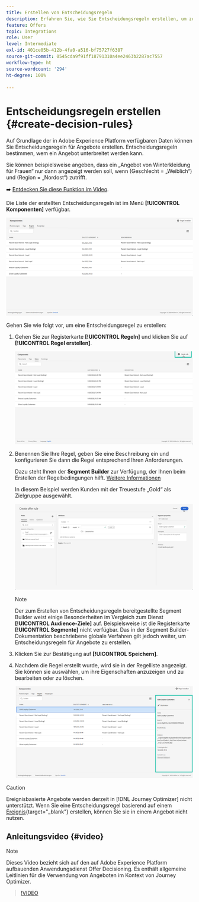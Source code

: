 ```yaml
---
title: Erstellen von Entscheidungsregeln
description: Erfahren Sie, wie Sie Entscheidungsregeln erstellen, um zu definieren, wem Angebote angezeigt werden können
feature: Offers
topic: Integrations
role: User
level: Intermediate
exl-id: 401ce05b-412b-4fa0-a516-bf75727f6387
source-git-commit: 0545cda9f91ff18791310a4ee2463b2287ac7557
workflow-type: ht
source-wordcount: '294'
ht-degree: 100%

---
```


# Entscheidungsregeln erstellen {#create-decision-rules}

Auf Grundlage der in Adobe Experience Platform verfügbaren Daten können Sie Entscheidungsregeln für Angebote erstellen. Entscheidungsregeln bestimmen, wem ein Angebot unterbreitet werden kann.

Sie können beispielsweise angeben, dass ein „Angebot von Winterkleidung für Frauen“ nur dann angezeigt werden soll, wenn (Geschlecht = „Weiblich“) und (Region = „Nordost“) zutrifft.

➡️ [Entdecken Sie diese Funktion im Video](#video).

Die Liste der erstellten Entscheidungsregeln ist im Menü **[!UICONTROL Komponenten]** verfügbar.

![](../../assets/decision_rules_list.png)

Gehen Sie wie folgt vor, um eine Entscheidungsregel zu erstellen:

1. Gehen Sie zur Registerkarte **[!UICONTROL Regeln]** und klicken Sie auf **[!UICONTROL Regel erstellen]**.

   ![](../../assets/offers_decision_rule_creation.png)

1. Benennen Sie Ihre Regel, geben Sie eine Beschreibung ein und konfigurieren Sie dann die Regel entsprechend Ihren Anforderungen.

   Dazu steht Ihnen der **Segment Builder** zur Verfügung, der Ihnen beim Erstellen der Regelbedingungen hilft. [Weitere Informationen](../../segment/about-segments.md)

   In diesem Beispiel werden Kunden mit der Treuestufe „Gold“ als Zielgruppe ausgewählt.

   ![](../../assets/offers_decision_rule_creation_segment.png)

   >[!NOTE]
   >
   >Der zum Erstellen von Entscheidungsregeln bereitgestellte Segment Builder weist einige Besonderheiten im Vergleich zum Dienst **[!UICONTROL Audience-Ziele]** auf. Beispielsweise ist die Registerkarte **[!UICONTROL Segmente]** nicht verfügbar. Das in der Segment Builder-Dokumentation beschriebene globale Verfahren gilt jedoch weiter, um Entscheidungsregeln für Angebote zu erstellen.

1. Klicken Sie zur Bestätigung auf **[!UICONTROL Speichern]**.

1. Nachdem die Regel erstellt wurde, wird sie in der Regelliste angezeigt. Sie können sie auswählen, um ihre Eigenschaften anzuzeigen und zu bearbeiten oder zu löschen.

   ![](../../assets/rule_created.png)

>[!CAUTION]
>
>Ereignisbasierte Angebote werden derzeit in [!DNL Journey Optimizer] nicht unterstützt. Wenn Sie eine Entscheidungsregel basierend auf einem [Ereignis](https://experienceleague.adobe.com/docs/experience-platform/segmentation/ui/segment-builder.html?lang=de#events){target=&quot;_blank&quot;} erstellen, können Sie sie in einem Angebot nicht nutzen.

## Anleitungsvideo {#video}

>[!NOTE]
>
>Dieses Video bezieht sich auf den auf Adobe Experience Platform aufbauenden Anwendungsdienst Offer Decisioning. Es enthält allgemeine Leitlinien für die Verwendung von Angeboten im Kontext von Journey Optimizer.

>[!VIDEO](https://video.tv.adobe.com/v/329373?quality=12)
